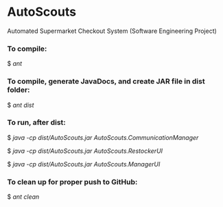 # AutoScouts
Automated Supermarket Checkout System (Software Engineering Project)


### To compile:
$ *ant*

### To compile, generate JavaDocs, and create JAR file in dist folder:
$ *ant dist*

### To run, after dist:
$ *java -cp dist/AutoScouts.jar AutoScouts.CommunicationManager*

$ *java -cp dist/AutoScouts.jar AutoScouts.RestockerUI*

$ *java -cp dist/AutoScouts.jar AutoScouts.ManagerUI*

### To clean up for proper push to GitHub:
$ *ant clean*


